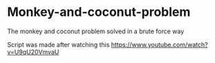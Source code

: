 # Monkey-and-coconut-problem
The monkey and coconut problem solved in a brute force way

Script was made after watching this https://www.youtube.com/watch?v=U9qU20VmvaU
